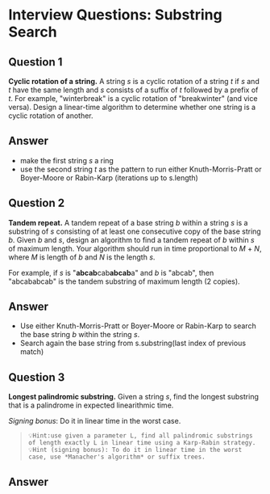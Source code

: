 # Interview Questions: Substring Search

## **Question 1**

**Cyclic rotation of a string.** A string *s* is a cyclic rotation of a string *t* if *s* and *t* have the same length and *s* consists of a suffix of *t* followed by a prefix of *t*. For example, "winterbreak" is a cyclic rotation of "breakwinter" (and vice versa). Design a linear-time algorithm to determine whether one string is a cyclic rotation of another.

## Answer

- make the first string *s* a ring
- use the second string *t* as the pattern to run either Knuth-Morris-Pratt or Boyer-Moore or Rabin-Karp (iterations up to s.length)

## ****Question 2****

**Tandem repeat.** A tandem repeat of a base string *b* within a string *s* is a substring of *s* consisting of at least one consecutive copy of the base string *b*. Given *b* and *s*, design an algorithm to find a tandem repeat of *b* within *s* of maximum length. Your algorithm should run in time proportional to *M* + *N*, where *M* is length of *b* and *N* is the length *s*.

For example, if *s* is "**abcab**cab**abcab**a" and *b* is "abcab", then "abcababcab" is the tandem substring of maximum length (2 copies).

## Answer

- Use either Knuth-Morris-Pratt or Boyer-Moore or Rabin-Karp to search the base string *b* within the string *s*.
- Search again the base string from s.substring(last index of previous match)

## ****Question 3****

**Longest palindromic substring.** Given a string *s*, find the longest substring that is a palindrome in expected linearithmic time.

*Signing bonus*: Do it in linear time in the worst case.


>```💡Hint:use given a parameter L, find all palindromic substrings of length exactly L in linear time using a Karp-Rabin strategy.```     
>```💡Hint (signing bonus): To do it in linear time in the worst case, use *Manacher's algorithm* or suffix trees.```


## Answer
